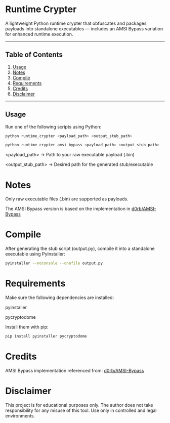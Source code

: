 # Runtime Crypter

A lightweight Python runtime crypter that obfuscates and packages payloads into standalone executables — includes an AMSI Bypass variation for enhanced runtime execution.

---

## Table of Contents
1. [Usage](#usage)  
2. [Notes](#notes)  
3. [Compile](#compile)  
4. [Requirements](#requirements)  
5. [Credits](#credits)  
6. [Disclaimer](#disclaimer)

---

## Usage
Run one of the following scripts using Python:

```bash
python runtime_crypter <payload_path> <output_stub_path>

python runtime_crypter_amsi_bypass <payload_path> <output_stub_path>
```

<payload_path> → Path to your raw executable payload (.bin)

<output_stub_path> → Desired path for the generated stub/executable

# Notes

Only raw executable files (.bin) are supported as payloads.

The AMSI Bypass version is based on the implementation in [d0rb/AMSI-Bypass](https://github.com/d0rb/AMSI-Bypass)

# Compile

After generating the stub script (output.py), compile it into a standalone executable using PyInstaller:
```bash
pyinstaller --noconsole --onefile output.py
```
# Requirements

Make sure the following dependencies are installed:

pyinstaller

pycryptodome

Install them with pip:

```bash
pip install pyinstaller pycryptodome
```

# Credits

AMSI Bypass implementation referenced from: [d0rb/AMSI-Bypass](https://github.com/d0rb/AMSI-Bypass)

# Disclaimer

This project is for educational purposes only.
The author does not take responsibility for any misuse of this tool.
Use only in controlled and legal environments.
